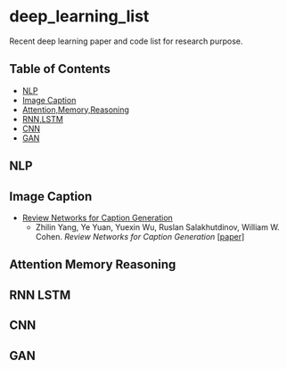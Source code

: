 # deep_learning_list
Recent deep learning paper and code list for research purpose.

## Table of Contents

- [NLP](#nlp)
- [Image Caption](#image-caption)
- [Attention,Memory,Reasoning](#attention-memory-reasoning)
- [RNN,LSTM](#rnn-lstm)
- [CNN](#cnn)
- [GAN](#gan)

## NLP

## Image Caption
- [Review Networks for Caption Generation](https://github.com/kimiyoung/review_net)
    - Zhilin Yang, Ye Yuan, Yuexin Wu, Ruslan Salakhutdinov, William W. Cohen. *Review Networks for Caption Generation* [[paper]](https://arxiv.org/abs/1605.07912)

## Attention Memory Reasoning

## RNN LSTM

## CNN

## GAN
